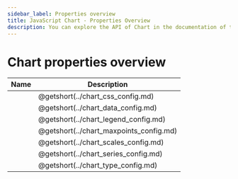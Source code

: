 ```yaml
---
sidebar_label: Properties overview
title: JavaScript Chart - Properties Overview 
description: You can explore the API of Chart in the documentation of the DHTMLX JavaScript UI library. Browse developer guides and API reference, try out code examples and live demos, and download a free 30-day evaluation version of DHTMLX Suite 7.
---
```


# Chart properties overview

| Name                             | Description                             |
| -------------------------------- | --------------------------------------- |
| [](../chart_css_config.md)       | @getshort(../chart_css_config.md)       |
| [](../chart_data_config.md)      | @getshort(../chart_data_config.md)      |
| [](../chart_legend_config.md)    | @getshort(../chart_legend_config.md)    |
| [](../chart_maxpoints_config.md) | @getshort(../chart_maxpoints_config.md) |
| [](../chart_scales_config.md)    | @getshort(../chart_scales_config.md)    |
| [](../chart_series_config.md)    | @getshort(../chart_series_config.md)    |
| [](../chart_type_config.md)      | @getshort(../chart_type_config.md)      |
